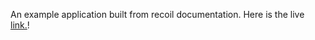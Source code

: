 An example application built from recoil documentation.
Here is the live [link.](https://endearing-biscuit-57b457.netlify.app/)!